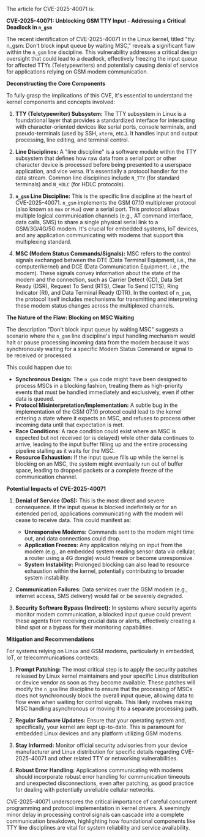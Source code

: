 The article for CVE-2025-40071 is:

**CVE-2025-40071: Unblocking GSM TTY Input - Addressing a Critical Deadlock in `n_gsm`**

The recent identification of CVE-2025-40071 in the Linux kernel, titled "tty: n_gsm: Don't block input queue by waiting MSC," reveals a significant flaw within the `n_gsm` line discipline. This vulnerability addresses a critical design oversight that could lead to a deadlock, effectively freezing the input queue for affected TTYs (Teletypewriters) and potentially causing denial of service for applications relying on GSM modem communication.

**Deconstructing the Core Components**

To fully grasp the implications of this CVE, it's essential to understand the kernel components and concepts involved:

1.  **TTY (Teletypewriter) Subsystem:** The TTY subsystem in Linux is a foundational layer that provides a standardized interface for interacting with character-oriented devices like serial ports, console terminals, and pseudo-terminals (used by SSH, `xterm`, etc.). It handles input and output processing, line editing, and terminal control.

2.  **Line Disciplines:** A "line discipline" is a software module within the TTY subsystem that defines how raw data from a serial port or other character device is processed before being presented to a userspace application, and vice versa. It's essentially a protocol handler for the data stream. Common line disciplines include `N_TTY` (for standard terminals) and `N_HDLC` (for HDLC protocols).

3.  **`n_gsm` Line Discipline:** This is the specific line discipline at the heart of CVE-2025-40071. `n_gsm` implements the GSM 07.10 multiplexer protocol (also known as `mux` or `Mux`) over a serial port. This protocol allows multiple logical communication channels (e.g., AT command interface, data calls, SMS) to share a single physical serial link to a GSM/3G/4G/5G modem. It's crucial for embedded systems, IoT devices, and any application communicating with modems that support this multiplexing standard.

4.  **MSC (Modem Status Commands/Signals):** MSC refers to the control signals exchanged between the DTE (Data Terminal Equipment, i.e., the computer/kernel) and DCE (Data Communication Equipment, i.e., the modem). These signals convey information about the state of the modem and the connection, such as Carrier Detect (CD), Data Set Ready (DSR), Request To Send (RTS), Clear To Send (CTS), Ring Indicator (RI), and Data Terminal Ready (DTR). In the context of `n_gsm`, the protocol itself includes mechanisms for transmitting and interpreting these modem status changes across the multiplexed channels.

**The Nature of the Flaw: Blocking on MSC Waiting**

The description "Don't block input queue by waiting MSC" suggests a scenario where the `n_gsm` line discipline's input handling mechanism would halt or pause processing incoming data from the modem because it was synchronously waiting for a specific Modem Status Command or signal to be received or processed.

This could happen due to:

*   **Synchronous Design:** The `n_gsm` code might have been designed to process MSCs in a blocking fashion, treating them as high-priority events that must be handled immediately and exclusively, even if other data is queued.
*   **Protocol Misinterpretation/Implementation:** A subtle bug in the implementation of the GSM 07.10 protocol could lead to the kernel entering a state where it expects an MSC, and refuses to process other incoming data until that expectation is met.
*   **Race Conditions:** A race condition could exist where an MSC is expected but not received (or is delayed) while other data continues to arrive, leading to the input buffer filling up and the entire processing pipeline stalling as it waits for the MSC.
*   **Resource Exhaustion:** If the input queue fills up while the kernel is blocking on an MSC, the system might eventually run out of buffer space, leading to dropped packets or a complete freeze of the communication channel.

**Potential Impacts of CVE-2025-40071**

1.  **Denial of Service (DoS):** This is the most direct and severe consequence. If the input queue is blocked indefinitely or for an extended period, applications communicating with the modem will cease to receive data. This could manifest as:
    *   **Unresponsive Modems:** Commands sent to the modem might time out, and data connections could drop.
    *   **Application Freezes:** Any application relying on input from the modem (e.g., an embedded system reading sensor data via cellular, a router using a 4G dongle) would freeze or become unresponsive.
    *   **System Instability:** Prolonged blocking can also lead to resource exhaustion within the kernel, potentially contributing to broader system instability.

2.  **Communication Failures:** Data services over the GSM modem (e.g., internet access, SMS delivery) would fail or be severely degraded.

3.  **Security Software Bypass (Indirect):** In systems where security agents monitor modem communication, a blocked input queue could prevent these agents from receiving crucial data or alerts, effectively creating a blind spot or a bypass for their monitoring capabilities.

**Mitigation and Recommendations**

For systems relying on Linux and GSM modems, particularly in embedded, IoT, or telecommunications contexts:

1.  **Prompt Patching:** The most critical step is to apply the security patches released by Linux kernel maintainers and your specific Linux distribution or device vendor as soon as they become available. These patches will modify the `n_gsm` line discipline to ensure that the processing of MSCs does not synchronously block the overall input queue, allowing data to flow even when waiting for control signals. This likely involves making MSC handling asynchronous or moving it to a separate processing path.

2.  **Regular Software Updates:** Ensure that your operating system and, specifically, your kernel are kept up-to-date. This is paramount for embedded Linux devices and any platform utilizing GSM modems.

3.  **Stay Informed:** Monitor official security advisories from your device manufacturer and Linux distribution for specific details regarding CVE-2025-40071 and other related TTY or networking vulnerabilities.

4.  **Robust Error Handling:** Applications communicating with modems should incorporate robust error handling for communication timeouts and unexpected disconnections, even after patching, as good practice for dealing with potentially unreliable cellular networks.

CVE-2025-40071 underscores the critical importance of careful concurrent programming and protocol implementation in kernel drivers. A seemingly minor delay in processing control signals can cascade into a complete communication breakdown, highlighting how foundational components like TTY line disciplines are vital for system reliability and service availability.